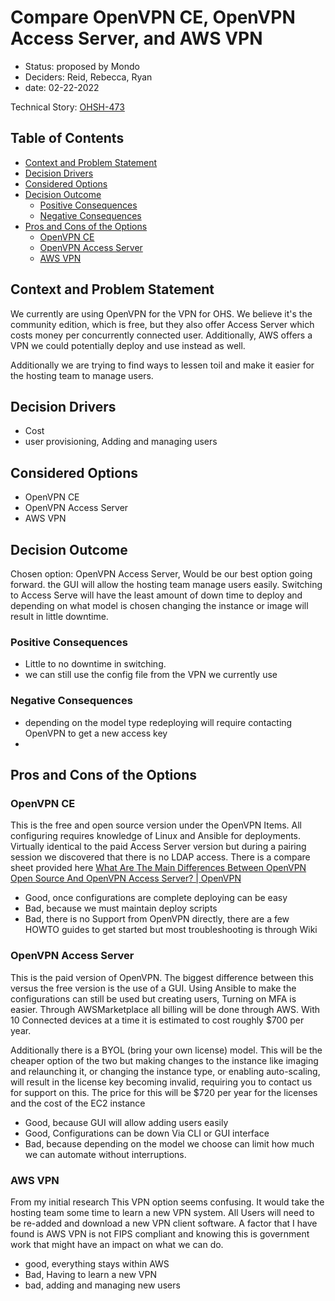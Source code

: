 # Compare OpenVPN CE, OpenVPN Access Server, and AWS VPN
<!-- Source: https://raw.githubusercontent.com/adr/madr/main/template/adr-template.md -->

* Status: proposed by Mondo
* Deciders: Reid, Rebecca, Ryan
* date: 02-22-2022

Technical Story: [OHSH-473](https://ocio-jira.acf.hhs.gov/browse/OHSH-473)

## Table of Contents

<!-- mdformat-toc start --slug=github --no-anchors --maxlevel=6 --minlevel=1 -->

* [Context and Problem Statement](#context-and-problem-statement)
* [Decision Drivers](#decision-drivers-)
* [Considered Options](#considered-options)
* [Decision Outcome](#decision-outcome)
  * [Positive Consequences](#positive-consequences-)
  * [Negative Consequences](#negative-consequences-)
* [Pros and Cons of the Options](#pros-and-cons-of-the-options-)
  * [OpenVPN CE](#OpenVPN-CE)
  * [OpenVPN Access Server](#OpenVPN-Access-Server)
  * [AWS VPN](#AWS-VPN)

<!-- mdformat-toc end -->


## Context and Problem Statement

We currently are using OpenVPN for the VPN for OHS. We believe it's the community edition, which is free, but they also offer Access Server which costs money per concurrently connected user. Additionally, AWS offers a VPN we could potentially deploy and use instead as well.

Additionally we are trying to find ways to lessen toil and make it easier for the hosting team to manage users.

## Decision Drivers

* Cost
* user provisioning, Adding and managing users

## Considered Options

* OpenVPN CE
* OpenVPN Access Server
* AWS VPN

## Decision Outcome

Chosen option: OpenVPN Access Server, Would be our best option going forward. the GUI will allow the hosting team manage users easily. Switching to Access Serve will have the least amount of down time to deploy and depending on what model is chosen changing the instance or image will result in little downtime.

### Positive Consequences

* Little to no downtime in switching.
* we can still use the config file from the VPN we currently use

### Negative Consequences

* depending on the model type redeploying will require contacting OpenVPN to get a new access key
*

## Pros and Cons of the Options

### OpenVPN CE

This is the free and open source version under the OpenVPN Items. All configuring requires knowledge of Linux and Ansible for deployments. Virtually identical to the paid Access Server version but during a pairing session we discovered that there is no LDAP access. There is a compare sheet provided here [What Are The Main Differences Between OpenVPN Open Source And OpenVPN Access Server? | OpenVPN](https://openvpn.net/faq/what-are-the-main-differences-between-openvpn-open-source-and-openvpn-access-server/)

* Good, once configurations are complete deploying can be easy
* Bad, because we must maintain deploy scripts
* Bad, there is no Support from OpenVPN directly, there are a few HOWTO guides to get started but most troubleshooting is through Wiki

### OpenVPN Access Server

This is the paid version of OpenVPN. The biggest difference between this versus the free version is the use of a GUI. Using Ansible to make the configurations can still be used but creating users, Turning on MFA is easier. Through AWSMarketplace all billing will be done through AWS. With 10 Connected devices at a time it is estimated to cost roughly $700 per year.

Additionally there is a BYOL (bring your own license) model. This will be the cheaper option of the two but making changes to the instance like imaging and relaunching it, or changing the instance type, or enabling auto-scaling, will result in the license key becoming invalid, requiring you to contact us for support on this. The price for this will be $720 per year for the licenses and the cost of the EC2 instance

* Good, because GUI will allow adding users easily
* Good, Configurations can be down Via CLI or GUI interface
* Bad, because depending on the model we choose can limit how much we can automate without interruptions.


### AWS VPN

From my initial research This VPN option seems confusing. It would take the hosting team some time to learn a new VPN system. All Users will need to be re-added and download a new VPN client software. A factor that I have found is AWS VPN is not FIPS compliant and knowing this is government work that might have an impact on what we can do.

* good, everything stays within AWS
* Bad, Having to learn a new VPN
* bad, adding and managing new users
